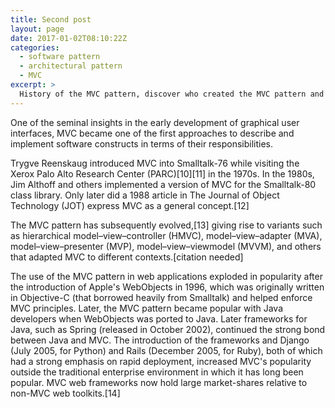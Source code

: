 ```yaml
---
title: Second post
layout: page
date: 2017-01-02T08:10:22Z
categories:
  - software pattern
  - architectural pattern
  - MVC
excerpt: >
  History of the MVC pattern, discover who created the MVC pattern and set out it's guiding principles.
---
```


One of the seminal insights in the early development of graphical user interfaces, MVC became one of the first approaches to describe and implement software constructs in terms of their responsibilities.

Trygve Reenskaug introduced MVC into Smalltalk-76 while visiting the Xerox Palo Alto Research Center (PARC)[10][11] in the 1970s. In the 1980s, Jim Althoff and others implemented a version of MVC for the Smalltalk-80 class library. Only later did a 1988 article in The Journal of Object Technology (JOT) express MVC as a general concept.[12]

The MVC pattern has subsequently evolved,[13] giving rise to variants such as hierarchical model–view–controller (HMVC), model–view–adapter (MVA), model–view–presenter (MVP), model–view–viewmodel (MVVM), and others that adapted MVC to different contexts.[citation needed]

The use of the MVC pattern in web applications exploded in popularity after the introduction of Apple's WebObjects in 1996, which was originally written in Objective-C (that borrowed heavily from Smalltalk) and helped enforce MVC principles. Later, the MVC pattern became popular with Java developers when WebObjects was ported to Java. Later frameworks for Java, such as Spring (released in October 2002), continued the strong bond between Java and MVC. The introduction of the frameworks and Django (July 2005, for Python) and Rails (December 2005, for Ruby), both of which had a strong emphasis on rapid deployment, increased MVC's popularity outside the traditional enterprise environment in which it has long been popular. MVC web frameworks now hold large market-shares relative to non-MVC web toolkits.[14]